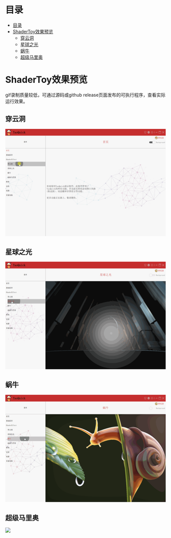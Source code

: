 # 目录
- [目录](#%E7%9B%AE%E5%BD%95)
- [ShaderToy效果预览](#ShaderToy%E6%95%88%E6%9E%9C%E9%A2%84%E8%A7%88)
  - [穿云洞](#%E7%A9%BF%E4%BA%91%E6%B4%9E)
  - [星球之光](#%E6%98%9F%E7%90%83%E4%B9%8B%E5%85%89)
  - [蜗牛](#%E8%9C%97%E7%89%9B)
  - [超级马里奥](#%E8%B6%85%E7%BA%A7%E9%A9%AC%E9%87%8C%E5%A5%A5)

# ShaderToy效果预览

gif录制质量较低，可通过源码或github release页面发布的可执行程序，查看实际运行效果。

## 穿云洞
![](Preview/ShaderToy/Preview1.gif)

## 星球之光
![](Preview/ShaderToy/Preview2.gif)
## 蜗牛
![](Preview/ShaderToy/Preview3.gif)
## 超级马里奥
![](Preview/ShaderToy/Preview4.gif)